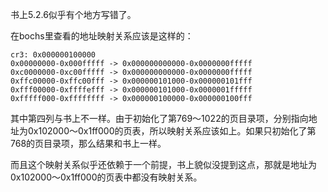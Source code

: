 书上5.2.6似乎有个地方写错了。

在bochs里查看的地址映射关系应该是这样的：

```
cr3: 0x000000100000
0x00000000-0x000fffff -> 0x000000000000-0x0000000fffff
0xc0000000-0xc00fffff -> 0x000000000000-0x0000000fffff
0xffc00000-0xffc00fff -> 0x000000101000-0x000000101fff
0xfff00000-0xffffefff -> 0x000000101000-0x0000001fffff
0xfffff000-0xffffffff -> 0x000000100000-0x000000100fff
```

其中第四列与书上不一样。由于初始化了第769～1022的页目录项，分别指向地址为0x102000～0x1ff000的页表，所以映射关系应该如上。如果只初始化了第768的页目录项，那么结果和书上一样。

而且这个映射关系似乎还依赖于一个前提，书上貌似没提到这点，那就是地址为0x102000～0x1ff000的页表中都没有映射关系。